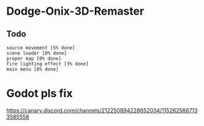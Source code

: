 # Dodge-Onix-3D-Remaster

## Todo
```
source movement [5% done]
scene loader [0% done]
proper map [0% done]
fire lighting effect [3% done]
main menu [0% done]
```

# Godot pls fix
https://canary.discord.com/channels/212250894228652034/1152625887133585558
